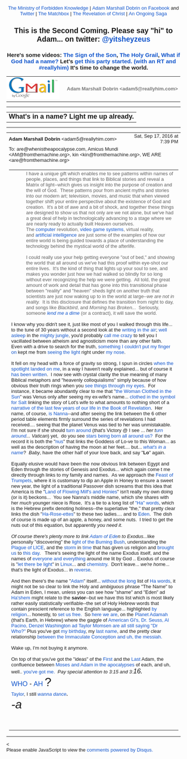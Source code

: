 <!DOCTYPE html PUBLIC "-//W3C//DTD HTML 4.01//EN" "https://www.w3.org/TR/html4/strict.dtd">
<!-- saved from url=(0152)https://mail.google.com/mail/u/2/?ui=2&amp;ik=b3fd74b597&amp;view=pt&amp;q=%22what%27s%20in%20a%20name%20%22&amp;search=query&amp;msg=1573a84f20cbfe4a&amp;siml=1573a84f20cbfe4a -->
<html lang="en" data-inboxsdk-session-id="1482611216146-0.6006598938622636" data-inboxsdk-master-claimed="true" data-inboxsdk-active-app-ids='[{"appId":"sdk_wordzen_7bc143d54d"},{"appId":"sdk_streak_21e9788951","version":"6.2868"}]' data-inboxsdk-app-logger-master-chosen="true" data-map-id="b578aa67455f096a" data-inboxsdk-last-event="1482611217954"><head data-inboxsdk-script-injected="true"><meta http-equiv="Content-Type" content="text/html; charset=utf-8" /><style type="text/css">
body,td,div,p,a,input {font-family: arial, sans-serif;}
</style><meta http-equiv="X-UA-Compatible" content="IE=edge" /><title>Ministry of Forbidden Knowledge Mail - What's in a name? Light me up already.</title><style type="text/css">
body, td {font-size:13px} a:link, a:active {color:#1155CC; text-decoration:none} a:hover {text-decoration:underline; cursor: pointer} a:visited{color:##6611CC} img{border:0px} pre { white-space: pre; white-space: -moz-pre-wrap; white-space: -o-pre-wrap; white-space: pre-wrap; word-wrap: break-word; max-width: 800px; overflow: auto;} .logo { left: -7px; position: relative; }
</style><style id="inboxsdk__shared_style">.inboxsdk__notransition {
  -webkit-transition: none !important;
  -moz-transition: none !important;
  -o-transition: none !important;
  -ms-transition: none !important;
  transition: none !important;
}

.inboxsdk__close_button {
  height: 24px;
  width: 24px;
  opacity: .7;
  position: relative;
  background: none;
  border: none;
  padding: 0;
  box-sizing: content-box;
  outline: none;
  cursor: pointer;
}
.inboxsdk__close_button:focus, .inboxsdk__close_button:hover {
  opacity: 1;
}
.inboxsdk__close_button:focus::before {
  background-color: rgba(0,0,0,.12);
}
.inboxsdk__close_button::before {
  border-radius: 50%;
  position: absolute;
  top: -4px;
  bottom: -4px;
  left: -4px;
  right: -4px;
  padding: 4px;
  content: ' ';
}
.inboxsdk__close_button::after {
  content: ' ';
  background: url(https://www.gstatic.com/images/icons/material/system/1x/close_black_24dp.png);
  position: absolute;
  height: 24px;
  width: 24px;
  top: 0;
  left: 0;
}

.JDHaecDeGcFJacdb {
  display: none;
}

/* drawer */

.inboxsdk__drawer_view_container {
  visibility: visible;
  direction: initial;
  position: fixed;
  height: 100vh;
  width: 100vw;
  bottom: 0;
  left: 0;
  z-index: 51;
  pointer-events: none;
}
.inboxsdk__drawer_view {
  position: absolute;
  pointer-events: auto;
  top: 0;
  bottom: 0;
  right: 0;
  width: 452px;
  font: normal normal normal normal 13px / normal "Helvetica Neue", Helvetica, Arial, sans-serif;
  display: -webkit-flex;
  display: flex;
  -webkit-flex-direction: column;
  flex-direction: column;
  background-color: #fff;
  outline: none;
  box-shadow: 0 0 8px rgba(0,0,0,.18), 0 8px 16px rgba(0,0,0,.36);
  -webkit-transform: translateX(100%);
  transform: translateX(100%);
  transition: transform 150ms cubic-bezier(.4,0,.2,1);
}

.inboxsdk__drawer_view.inboxsdk__active {
  -webkit-transform: none;
  transform: none;
}
.inboxsdk__drawer_title_bar {
  background-color: #f5f5f5;
  border-bottom: 1px solid #e0e0e0;
  padding: 16px 20px;
  white-space: nowrap;
  display: -webkit-flex;
  display: flex;
  flex: 0 0 auto;
  -webkit-flex: 0 0 auto;
}
.inboxsdk__drawer_title_bar .inboxsdk__close_button {
  margin-right: 20px;
  -webkit-flex-shrink: 0;
  flex-shrink: 0;
}
.inboxsdk__drawer_title {
  overflow: hidden;
  text-overflow: ellipsis;
  white-space: nowrap;
  font: normal normal normal normal 20px / 24px "Helvetica Neue", Helvetica, Arial, sans-serif;
}

/* backdrop */

.inboxsdk__inbox_backdrop {
  visibility: visible;
  position: fixed;
  height: 100vh;
  width: 100vw;
  bottom: 0;
  left: 0;
  z-index: 50;
  background-color: transparent;
  transition: background-color 150ms cubic-bezier(0.4, 0, 1, 1);
}
.inboxsdk__inbox_backdrop.inboxsdk__active {
  background-color: rgba(10,10,10,.6);
  transition: background-color 70ms cubic-bezier(0,0,.2,1);
}

.inboxsdk__inbox_backdrop ~ .inboxsdk__inbox_backdrop {
  opacity: 0.6;
}

/* hidden */

.CbdFcIJCBDedcIfe {
  display: -webkit-flex;
  display: flex;
  -webkit-flex-direction: column;
  flex-direction: column;
}

.acfbJFGIIFcFDdDE &gt; .inboxsdk__close_button {
  position: absolute;
  bottom: 10px;
  right: 20px;
}

.IfedFFJedBdeEADB {
  width: 216px;
}

.CaJHfBdcddAAdHGf {
  overflow: hidden;
  font: 12px Arial, sans-serif;
  max-height: 100%;
  box-sizing: border-box;
}

.JIGdGEeJaffBEaId {
  white-space: nowrap;
  display: -webkit-flex;
  display: flex;
  -moz-user-select: none;
  -webkit-user-select: none;
  user-select: none;
  cursor: default;
}

.CaJHfBdcddAAdHGf.DAbEdIcCAaDcbaCd .JIGdGEeJaffBEaId:hover,
.CaJHfBdcddAAdHGf.cJIAAcFAAeAaBdDe .JIGdGEeJaffBEaId {
  background: rgba(0,0,0,.03);
}

.EIIAbEbIHGfBDfAE {
  min-width: 0;
  overflow: hidden;
  text-overflow: ellipsis;
}

.CaJHfBdcddAAdHGf.DAbEdIcCAaDcbaCd .EIIAbEbIHGfBDfAE {
  cursor: move;
}

.aIcGBJHCGadJafCd {
  padding-left: 20px;
  vertical-align: middle;
  font: 13px / 40px "Helvetica Neue", Helvetica, Arial, sans-serif;
  color: #303030;
}

.acfbJFGIIFcFDdDE.HAIBdcJFfaJIeAHe .JIGdGEeJaffBEaId {
  display: none;
}

.AEdJDJEaBeJHFHdJ {
  display: inline-block;
  vertical-align: middle;
  margin-left: 10px;
  box-sizing: border-box;
  background-size: contain;
}

.AEdJDJEaBeJHFHdJ,
.AEdJDJEaBeJHFHdJ &gt; img {
  width: 20px;
  height: 20px;
}

.JdFdEHaABcFJAHCA {
  -webkit-flex: 1;
  flex: 1;
  text-align: right;
  visibility: hidden;
}

.CaJHfBdcddAAdHGf.DAbEdIcCAaDcbaCd .JdFdEHaABcFJAHCA {
  visibility: visible;
  cursor: pointer;
}

.fJEcIJaGFddbdIHI {
  margin-top: 12px;
  margin-right: 4px;
  background: url(https://www.streak.com/build/images/arrowDown.png) center / 20px no-repeat;
  border: none;
  width: 14px;
  height: 14px;
  -webkit-transform: rotate(-90deg);
  transform: rotate(-90deg);
  transition: -webkit-transform .15s, transform .15s;
  outline: none;
  opacity: .6;
  cursor: pointer;
}

.JIGdGEeJaffBEaId:hover .fJEcIJaGFddbdIHI,
.CaJHfBdcddAAdHGf.cJIAAcFAAeAaBdDe .JIGdGEeJaffBEaId .fJEcIJaGFddbdIHI {
  opacity: .9;
}

.CaJHfBdcddAAdHGf.AfcdAabDbfFIAEbE .fJEcIJaGFddbdIHI {
  -webkit-transform: rotate(0);
  transform: rotate(0);
}

.CceGGIbdGIfFCIdH {
  border-bottom: 1px solid #ddd;
  margin-bottom: 15px;
}

/* end hidden */
</style><style id="inboxsdk__style">/* suggestions */

.inboxsdk__suggestions_separator_before {
  padding-bottom: 2px !important;
}

.inboxsdk__suggestions_separator_after {
  border-top: 1px solid #e5e5e5;
  padding-top: 2px !important;
}

/* buttons */

div.T-I.inboxsdk__button {
  -webkit-user-select: none;
  min-width: 27px;
}

.inboxsdk__no_bg {
  background: none;
}

.inboxsdk__button.inboxsdk__button_disabled {
  opacity: 0.55;
}

  .inboxsdk__button_icon + .inboxsdk__button_text {
    margin-left: 5px;
  }

.inboxsdk__button_icon {
  display: inline-block;
}

.inboxsdk__button_iconImg {
  height: 16px;
  width: 16px;
  vertical-align: middle;
  margin-top: -2px;
  user-drag: none;
  -moz-user-select: none;
  -webkit-user-drag: none;
}

.inboxsdk__button_green_inactive {
  -webkit-box-shadow: 0 1px 0 rgba(0,0,0,.05);
  box-shadow: 0 1px 0 rgba(0,0,0,.05);
  background-color: #53a93f;
  background-image: -webkit-linear-gradient(top,transparent,transparent);
  background-image: linear-gradient(top,transparent,transparent);
  border: 1px solid transparent;
  color: #fff;
  text-shadow: none;
}

.inboxsdk__button_green_hover {
  -webkit-box-shadow: inset 0 -1px 0 #4c8534;
  box-shadow: inset 0 -1px 0 #4c8534;
  background-color: #65b045;
  background-image: -webkit-linear-gradient(top,transparent,transparent);
  background-image: linear-gradient(top,transparent,transparent);
  border: 1px solid transparent;
  border-bottom: 1px solid #4c8534;
  text-shadow: none;
}

.inboxsdk__button_green_active {
  -webkit-box-shadow: inset 0 1px 0 #2f6124;
  box-shadow: inset 0 1px 0 #2f6124;
  background: #3e802f;
  border: 1px solid transparent;
  border-top: 1px solid #2f6124;
  color: #fff;
  text-shadow: none;
}

.J-M.inboxsdk__menu {
  min-width: 1em;
  min-height: 1em;
  padding: 0px;
  overflow: visible;
  max-height: none;
}

.f4.J-N-JX.inboxsdk__message_more_icon {
  margin-top: -1px;
  width: 16px;
  height: 16px;
}

/* end */

/* compose buttons */

.T-I.inboxsdk__button.inboxsdk__compose_sendButton {
  min-width: 0px;
  margin-right: 0px;
  margin-left: 0px;
  padding:0px;
}

.inboxsdk__compose_actionToolbar {
  padding: 0px 0px 0px 5px;
  white-space: nowrap;
}

.inboxsdk__compose_actionToolbar div.inboxsdk__button {
  min-width: 27px;
  height: 27px;
}

.inboxsdk__compose_actionToolbar .inboxsdk__button_icon {
  height: 17px;
  width: 17px;
  display: inline-block;
  vertical-align: middle;
  position: relative;
  margin-top: 2px;
}

.inboxsdk__compose_actionToolbar .inboxsdk__button_iconImg {
  vertical-align: top;
  height: 17px;
  width: 17px;
  display: inline-block;
  margin-top: -1px;
}

.inboxsdk__compose_actionToolbar .inboxsdk__button &gt; div {
    opacity: 0.55;
}

.inboxsdk__compose_actionToolbar .inboxsdk__button:focus {
  border: 1px solid #4d90fe;
  outline: none;
}


  .inboxsdk__compose_actionToolbar .inboxsdk__button.inboxsdk__button_hover &gt; div, .inboxsdk__compose_actionToolbar .inboxsdk__button:focus &gt; div {
    opacity: 1
  }


.inboxsdk__compose_groupedActionToolbar {
  position: absolute;
  bottom: 44px;
  background: #f5f5f5;
  margin: 3px;
  box-shadow: 0 2px 2px -1px rgba(0,0,0,0.1);
  border: 1px solid #cfcfcf;
  padding: 1px !important;
  z-index: 10;
  left: 0px;
}

.inboxsdk__compose_groupedActionToolbar div.inboxsdk__button {
  z-index: 1;
}

.inboxsdk__compose_groupedActionToolbar_arrow {
  position: absolute;
  background: url('https://ssl.gstatic.com/ui/v1/icons/mail/down_pointer.png') no-repeat;
  width: 17px;
  height: 18px;
  bottom: -16px;
  margin-left: 4px;
}

/* end */

/* appid warning */

.inboxsdk__appid_warning {
  margin: 0;
  padding: 9px;
  color: #4b4b4b;
  height: 32px;
  background: #ff6c6c;
  font-size: 10pt;
}

.inboxsdk__appid_warning_main {
  display: inline-block;
  vertical-align: middle;
}

.inboxsdk__appid_warning .topline {
  font-weight: bold;
  font-size: 11pt;
}

a.inboxsdk__appid_register {
  color: white;
  display: inline-block;
  background: #1989ff;
  border-radius: 3px;
  text-decoration: none;
  box-shadow: 0 0 5px rgba(0,0,0,0.3);
  padding: 7px;
  font-size: 10pt;
  vertical-align: middle;
  margin-left: 1em;
}

input.inboxsdk__x_close_button {
  background-color: transparent;
  background-image: url(https://www.streak.com/build/images/circle_border_x.png);
  background-size: cover;
  background-repeat: no-repeat;
  background-position: center center;
  height: 20px;
  width: 20px;
  border: none;
  display: inline-block;
  vertical-align: middle;
  cursor: pointer;

  float: right;
  margin: 5px;
}

/* thread rows */

.inboxsdk__gmail_label.inboxsdk__label_has_icon .au {
  display: inline-block;
  margin-left: 14px;
}

.inboxsdk__thread_row_label .inboxsdk__button_icon,
.inboxsdk__thread_row_label .inboxsdk__button_iconImg {
  height: 11px;
  width: 11px;
}

.inboxsdk__thread_row_label .inboxsdk__button_icon {
  display: inline-block;
  margin-top: 2px;
  margin-left: 4px;
  position: absolute;
}

.inboxsdk__thread_row_button {
  outline: 0;
  padding: 0 5px;
  position: relative;
  height: 15px;
  width: 15px;
  top: -2px;
}

.inboxsdk__gmail_action {
  float: right;
  position: relative;
  background-color: grey;
  border: 1px solid black;
  margin-left: 1em;
  cursor: default;
  padding: 0 6px;
  background-image: -webkit-linear-gradient(top,#e9e9e9,#e6e6e6);
  background-image: linear-gradient(top,#e9e9e9,#e6e6e6);
  border: 1px solid rgba(0,0,0,0.1);
  border-color: #ccc;
  color: #444;
  height: 17px;
  line-height: 17px;
  min-width: 56px;
  border-radius: 2px;
  font-size: 11px;
  font-weight: bold;
  text-align: center;
  white-space: nowrap;
  padding-right: 18px;
}

.inboxsdk__gmail_action:focus {
  border: 1px solid #4d90fe;
  outline: none;
}

.inboxsdk__gmail_action:active {
  box-shadow: inset 0 1px 2px rgba(0,0,0,.1);
}

.inboxsdk__gmail_action:hover {
  box-shadow: 0 1px 1px rgba(0,0,0,.05);
  background-color: #ededed;
  background-image: -webkit-linear-gradient(top,#ededed,#eaeaea);
  background-image: linear-gradient(top,#ededed,#eaeaea);
  border-color: #b8b8b8;
}

.inboxsdk__gmail_action::after {
  content: '';
  position: absolute;
  right: 5px;
  top: 5px;
  margin-left: 5px;
  background: no-repeat url(https://ssl.gstatic.com/mail/sprites/smartmail-561acb673be75c1d374881a95997fce4.png) -67px -100px;
  width: 7px;
  height: 7px;
  opacity: .55;
}

.inboxsdk__thread_row_custom_date {
  margin-left: 2px;
}

span.inboxsdk__thread_row_custom_date + span:not(.inboxsdk__thread_row_custom_date) {
  display: none;
}

span.inboxsdk__thread_row_custom_draft_label + div.yW {
  display: none;
}

.inboxsdk__thread_row_attachment_icon {
  margin-left: 3px;
  width: 16px;
  height: 16px;
}

.inboxsdk__thread_row_icon_wrapper {
  display: inline-block;
  width: 25px;
  margin-right: 3px;
}

.inboxsdk__thread_row_image_added .y6 .inboxsdk__thread_row_icon_wrapper ~ span[id] {
  margin-left: 3px;
}

  .inboxsdk__thread_row_icon_wrapper .inboxsdk__button_icon {
    position: absolute;
    top: 50%;
    height: 24px;
    overflow: hidden;
    width: 24px;
    margin-top: -12px;
  }

    .inboxsdk__thread_row_icon_wrapper .inboxsdk__button_iconImg {
      height: 24px;
      width: 24px;
      margin-top: 0px;
    }

  .inboxsdk__thread_row_image_added .a4W, .inboxsdk__thread_row_image_added .apA, .inboxsdk__thread_row_image_added .apx {
    position: relative;
  }


/* end thread rows */

td.gH div.gK span:first-child &gt; img {
  margin-right: 3px;
}

td.gH div.gK span:first-child &gt; img:last-child {
  margin-right: 6px;
}

.inboxsdk__message_attachment_icon {
  width: 21px;
  height: 21px;
  margin-top: -3px;
}

/* Work around issue where clicking "Remove formatting" in Compose causes this
 * element to become taller and shift the toolbar down. */
.gU .aWQ {
  max-height: 3px;
}

.aQw .inboxsdk__button_iconImg {
  margin-top: 2px;
}

.aZi .asa .inboxsdk__button_iconImg {
  display: inline-block;
  vertical-align: middle;
  margin-top: -3px;
}

/* Message view attachments toolbar */
.aZi .aZj .asa .inboxsdk__button_iconImg {
  margin: 0;
}

body .dw {
  /* Fixes issue where a tall compose window opened over a custom view could be
   * overlapped by Gmail's top bar. Also fixes issue where mole widgets are
   * only visible while a compose window is open.
   */
  z-index: 6 !important;
}

.inboxsdk__compose_outerSidebar_wrapper {
  position: absolute;
  left: -401px;
  top: 0px;
  background: white;
  width: 400px;
  bottom: 0px;
  border-left: 1px solid silver;
  box-shadow: -2px 0px 1px #E6E6E6;
  display: block;
}

.inboxsdk__outerSidebarActive .aSt .inboxsdk__compose_outerSidebar_wrapper {
  border-left: 0;
  box-shadow: none;
  left: -400px;
}

.inboxsdk__outerSidebarActive .aSs &gt; div { width: 50% !important; margin-left: 30%; }

.inboxsdk__compose_outerSidebar_header {
  background: #404040;
  font-size: 80%;
  padding: 10px 10px 11px 10px;
  color: white;
  border-bottom: 1px solid #C4C4C4;
}

.inboxsdk__compose_outerSidebar_body {
  position: absolute;
  width: 100%;
  bottom: 43px;
  top: 36px;
  left: -1px;
  overflow: auto;
}

.inboxsdk__compose_outerSidebar_footer {
  position: absolute;
  bottom: 0px;
  width: 100%;
  border-top: 1px solid rgb(206, 206, 206);
  display: block;
}

.inboxsdk__compose_innerSidebarActive form, .inboxsdk__compose_innerSidebarActive .GQ {
  padding-right: 200px;
}

div.inboxsdk__compose_statusbar {
  margin: 0;
  border: 0;
  height: 40px;
}

.inboxsdk__compose_statusbarActive .aoI {
  height: auto !important;
}

/* compose size fixing */
.inboxsdk__compose .qz {
  max-height: inherit !important;
}

/* .dw means not fullscreen */
.dw .inboxsdk__compose_statusbarActive .aDj.aDi {
  position: static !important;
}

.inboxsdk__compose_statusbarActive .aDj &gt; .aDh {
  height: auto;
}

.inboxsdk__recipient_row td.ok {
  height: 23px;
}

.inboxsdk__recipient_row td.az3 {
  padding: 0px 3px 3px 3px;
}

/* toolbar visibility */

[data-thread-toolbar=true] [data-rowlist-toolbar=true] {
  display: none;
}

[data-toolbar-expanded=true] [data-toolbar-expanded=false] {
  display: none;
}

[data-toolbar-expanded=false] [data-toolbar-expanded=true] {
  display: none;
}


[data-toolbar-icononly=true] .inboxsdk__button_text {
  display: none;
}

.inboxsdk__menuItem img, .inboxsdk__menuItem .inboxsdk__icon {
  height: 16px;
  width: 16px;
  margin-left: -20px;
  position: absolute;
  margin-top: -1px;
}

/* end */

/* modal */

.inboxsdk__modal_overlay {
  right: 0px;
  bottom: 0px;
}

.inboxsdk__modal_fullscreen {
  position: fixed;
  top: 0px;
  left: 0px;
  bottom: 0px;
  right: 0px;
  z-index: 501;
  display: flex;
  display: -webkit-flex;
  justify-content: center;
  -webkit-justify-content: center;
  align-items: center;
  -webkit-align-items: center;
  padding: 110px 50px 50px 50px;
}

.inboxsdk__modal_content {
    margin-top: 30px; margin-bottom: 30px;
}

.inboxsdk__modal_fullscreen.inboxsdk__modal_content_no_buttons .inboxsdk__modal_content {
  margin-bottom: 0px;
}

.inboxsdk__modal_close {
  outline: none;
  cursor: pointer;
}


.inboxsdk__modal_fullscreen .inboxsdk__modal_container {
  position: relative;
  margin-top: -60px;
  width: auto;
  overflow: hidden;
}

  .inboxsdk__modal_fullscreen.inboxsdk__modal_hideTop .inboxsdk__modal_close {
    display: none;
  }

  .inboxsdk__modal_fullscreen.inboxsdk__modal_hideTop .inboxsdk__modal_container {
    padding-top: 0px;
  }

  .inboxsdk__modal_fullscreen.inboxsdk__modal_hideTop .inboxsdk__modal_content {
    margin-top: 0px;
  }

  .inboxsdk__modal_fullscreen.inboxsdk__modal_hideTop .Kj-JD-K7 {
    margin: 0px;
  }

  .inboxsdk__modal_fullscreen.inboxsdk__modal_hideSides .inboxsdk__modal_container {
    padding-left: 0px;
    padding-right: 0px
  }

  .inboxsdk__modal_fullscreen.inboxsdk__modal_hideBottom .inboxsdk__modal_content {
    margin-bottom: 0px;
  }

  .inboxsdk__modal_fullscreen.inboxsdk__modal_hideBottom .inboxsdk__modal_container {
    padding-bottom: 0px;
  }

/* end modal */

/* mole */

/* Fix issue where Compose toolbar can become disconnected when moles or
 * drawers are in use */
.inboxsdk__drawers_in_use .aDi,
.inboxsdk__moles_in_use .aDi {
  left: auto !important;
}

/* Make it so the compose/mole layer doesn't wrap, so we don't have to do a lot
 * of fancy logic to hide moles ourselves when things get too crowded. */
.inboxsdk__moles_in_use .nH &gt; .nH &gt; .no {
  white-space: nowrap;
}
.inboxsdk__moles_in_use .nH &gt; .nH &gt; .no &gt; * {
  white-space: initial;
}
.inboxsdk__moles_in_use .nH &gt; .nH &gt; .no &gt; .nn {
  display: inline-block;
  float: none;
}

.inboxsdk__mole_view {
  position: relative;
  max-width: 564px;
  height: 100vh;
  vertical-align: top;
  display: inline-flex;
  display: -webkit-inline-flex;
  align-items: flex-end;
  -webkit-align-items: flex-end;
}

.inboxsdk__mole_view_inner {
  visibility: visible;
  box-sizing: border-box;
  margin-right: 5px;
  box-shadow: rgba(0,0,0,0.2) 0 2px 6px;
  min-width: 260px;
  min-height: 36px;
}

.inboxsdk__mole_view_titlebar {
  position: absolute;
  left: 0;
  right: 5px;
  color: white;
  font-size: 12.8px;
  background: #404040;
  box-sizing: border-box;
  height: 36px;
  padding-top: 7px;
  padding-left: 11px;
  cursor: pointer;
}

.inboxsdk__mole_view_titlebar h2 {
  font-size: inherit;
  font-weight: inherit;
  margin: 4px 0 0 0;
  white-space: nowrap;
  overflow: hidden;
  text-overflow: ellipsis;
}

.inboxsdk__mole_title_buttons {
  white-space: nowrap;
  float: right;
  padding-right: 5px;
  margin-top: -3px;
}

.inboxsdk__mole_title_buttons &gt; img {
  height: 24px;
  width: 24px;
  position: relative;
  top: 2px;
  opacity: 0.6;
}

.inboxsdk__mole_title_buttons &gt; img:hover {
  opacity: 1;
  background-color: #737373;
}

.inboxsdk__mole_view.inboxsdk__minimized .inboxsdk__mole_view_content,
.inboxsdk__mole_view.inboxsdk__minimized.inboxsdk__mole_use_minimize_title h2.inboxsdk__mole_default,
.inboxsdk__mole_view:not(.inboxsdk__minimized) h2.inboxsdk__mole_minimized,
.inboxsdk__mole_view:not(.inboxsdk__mole_use_minimize_title) h2.inboxsdk__mole_minimized,
.inboxsdk__mole_view.inboxsdk__minimized .Hl,
.inboxsdk__mole_view:not(.inboxsdk__minimized) .Hk {
  display: none;
}

.inboxsdk__mole_view_content {
  margin-top: 36px;
  border: 1px solid #cfcfcf;
  background: white;
  min-width: 260px;
  min-height: 20px;
  max-height: 80vh;
}

.inboxsdk__mole_view_chromeless .inboxsdk__mole_view_inner {
  min-width: 0px;
}

.inboxsdk__mole_view_chromeless .inboxsdk__mole_view_content {
  margin-top: 0px;
  min-width: 0px;
}

/* end mole */


/* tabs */

.inboxsdk__tab {
  width: 30px;
}

.inboxsdk__tab.HAIBdcJFfaJIeAHe:first-child:last-child {
  display: none;
}

.inboxsdk__tab.inboxsdk__tab_selected {
  width: auto;
}

table.aKk .inboxsdk__contentTabContainer .inboxsdk__tab .aAy[role=tab] {
  height: 28px;
}

.inboxsdk__tab_icon {
  width: 30px;
  height: 25px;
  background-position-x: 5px;
  background-position-y: 3px;
  background-size: 16px;
  bacgkround-repeat: no-repeat;
}

.inboxsdk__tab_icon img {
  height: 16px;
  width: 16px;
  margin-left: 5px;
  margin-top: 3px;
}

.inboxsdk__tab .aKx {
  top: 4px;
}

.inboxsdk__hidden div[role=complementary] {
  position: static !important;
}

/* Fix issue where hidden causes threadview to be taller than it should */
.inboxsdk__hidden &gt; div.y4,
.bIbcGHDBIAbICFFB &gt; div.y4 {
  display: none;
}

table.aKk .inboxsdk__contentTabContainer .inboxsdk__tab:first-child .aAy[role=tab] {
  border-left-width: 1px;
}

/* end tabs */

/* old hidden */

.inboxsdk__hidden .inboxsdk__contentPanelContainer {
  font: 12px Arial, sans-serif;
  max-width: 220px;
}

.inboxsdk__contentPanelContainer_contentContainer {
  overflow: hidden;
  margin-bottom: 10px;
  border-bottom: 1px solid #D8D8D8;
}


/* end old hidden */


/* hidden */

.bIbcGHDBIAbICFFB div[role=complementary] {
  position: static !important;
  width: 216px !important;
}

.bIbcGHDBIAbICFFB {
  /* Necessary to prevent z-indexes on hidden items from causing them to show
  above stuff outside of the hidden. */
  will-change: position;
}

.acfbJFGIIFcFDdDE {
  position: relative;
}

.CaJHfBdcddAAdHGf {
  background: #ffffff;
}

.IfedFFJedBdeEADB {
  padding: 4px 0 12px;
}

.acfbJFGIIFcFDdDE.HAIBdcJFfaJIeAHe .IfedFFJedBdeEADB {
  padding-top: 0;
}

/* end hidden */

/* custom content */

.inboxsdk__custom_view_element {
  overflow: auto;
}

/* end custom content */


/* nav menu */


.inboxsdk__hide_native_marker .ain:not(.inboxsdk__navItem) {
  border-left-color: transparent;
}
.inboxsdk__hide_native_marker .ain:not(.inboxsdk__navItem) .nZ .aio * {
  color: inherit !important;
}
.inboxsdk__hide_native_marker .ain:not(.inboxsdk__navItem) .nU:not(.n1) .n0 {
  font-weight: normal;
}

.inboxsdk__navItem_hover .aj0, .inboxsdk__navItem_hover .p8 {
  visibility: visible;
}

.inboxsdk__navItem_link {
  position: absolute;
  top: 0px;
  right: -4px;
}

[dir=rtl] .inboxsdk__navItem_link {
  left: -4px;
  right: initial;
}

.inboxsdk__navItem_container .aio .inboxsdk__button {
  position: absolute;
  top: 0px;
  right: -30px;
}

.inboxsdk__navItem_marker {
  position: absolute;
  left: 0px;
  padding-bottom: 2px;
}

.ain .inboxsdk__navItem_container {
  margin-left: -18px;
}

.inboxsdk__navItem_container {
  margin-left: -14px;
}

.inboxsdk__expando {
  z-index: 1;
}

.aip .CK {
  color: #15c;
}

.aip .CK:hover {
  text-decoration: underline;
}

.inboxsdk__navItem_container .aio.aip {
  white-space: nowrap;
}

/* end nav menu */



/* search results section */

.inboxsdk__custom_sections {
  margin-bottom: 15px;
}

.inboxsdk__custom_sections.Wc {
  padding: 0px;
  margin-bottom: 0px;
}

.inboxsdk__resultsSection {
  padding-top: 20px;
}

  .inboxsdk__custom_sections.Wc .inboxsdk__resultsSection {
    padding-top: 0px;
  }

.inboxsdk__custom_sections .Wg {
  padding-top: 0px;
}

  .inboxsdk__custom_sections.Wc .Wg {
    border-bottom: 0;
    padding: 0px;
  }

.inboxsdk__results_collapsedContainer &gt; div {
  display: inline;
}

.inboxsdk__resultsSection.inboxsdk__resultsSection_collapsed {
  display: inline-block;
  margin-right: 20px;
}

  .Wc .inboxsdk__resultsSection.inboxsdk__resultsSection_collapsed {
    margin-right: 0px;
  }

.inboxsdk__resultsSection_collapsed .Cr {
  display: none;
}

.inboxsdk__resultsSection_title {
  white-space: nowrap;
  cursor: pointer;
  display: inline-block;
}

  .Wc .inboxsdk__resultsSection_title {
    padding: 3px 0 3px 8px;
  }

.inboxsdk__resultsSection_title_subtitle {
  opacity: 0.5;
  margin-left: 5px;
}

  .Wc .inboxsdk__resultsSection_title_subtitle {
    font-size: 80%;
  }

.inboxsdk__resultsSection_title .Wp {
  float: left;
  height: 10px;
  width: 20px;
  margin-top: 3px;
}

.inboxsdk__resultsSection_title h3 {
  margin-bottom: 10px;
  margin-top: 20px;
  display: inline;
  float: none;
}

.inboxsdk__resultsSection_header_summaryText.Wm:last-child .amH {
  padding-right: 0px;
  margin-right: 0px;
}

  .inboxsdk__custom_sections.Wc .inboxsdk__resultsSection_header_summaryText:last-child {
    margin-right: 11px;
  }

.inboxsdk__custom_sections.Wc .J-JN-M-I {
  margin-right: 13px;
}

.inboxsdk__resultsSection_header_summaryText.Wm + .aAE {
  margin-left: 3px;
}

.inboxsdk__resultsSection .TB.TC {
  text-align: center;
}

.inboxsdk__resultsSection .inboxsdk__resultsSection_loading {
  font-style: italic;
}

.inboxsdk__resultsSection .inboxsdk__resultsSection_result_icon {
  height: 15px;
  width: 15px;
  margin-left: 9px;
}

.inboxsdk__resultsSection .xX {
  width: 20ex;
}

.inboxsdk__resultsSection_result_title span {
  text-overflow: ellipsis;
  display: block;
  overflow: hidden;
}

.inboxsdk__resultsSection tr .xW &gt; span {
  overflow: hidden;
  display: block;
  text-overflow: ellipsis;
}

.inboxsdk__resultsSection .V3 {
  overflow: hidden;
  white-space: nowrap;
}

.inboxsdk__resultsSection .at {
  position: relative;
}

.inboxsdk__resultsSection .at &gt; * {
  display: inline-block;
}

.inboxsdk__resultsSection_label_icon {
  height: 11px;
  width: 11px;
  position: absolute;
  margin-left: 4px;
  margin-top: 1px;
}

.inboxsdk__resultsSection .av, .inboxsdk__thread_row_label .av {
  max-width: 90px;
  overflow: hidden;
  text-overflow: ellipsis;
}

.inboxsdk__resultsSection_label_icon + .av, .inboxsdk__thread_row_label .inboxsdk__button_icon + .av {
  margin-left: 16px;
}

.Wc .inboxsdk__resultsSection_footer {
  padding: 3px 3px 3px 8px;
}

/* end search results section */


/* tooltip */

/* gmail styles */

.inboxsdk__tooltip .T-P {
  -webkit-box-shadow: 0 1px 3px rgba(0,0,0,.2);
  box-shadow: 0 1px 3px rgba(0,0,0,.2);
  background-color: #fff;
  border: 1px solid;
  border-color: #bbb #bbb #a8a8a8;
  padding: 16px;
  position: absolute;
  z-index: 1201!important;
}

  .inboxsdk__tooltip.inboxdk__tooltip_content .T-P {
    padding: 0px;
  }

.inboxsdk__tooltip .aRM {
  outline: none;
  padding: 13px 10px 16px;
  text-align: center;
}

  .inboxdk__tooltip_content.inboxsdk__tooltip .aRM {
    padding: 0px;
  }

.inboxsdk__tooltip .aRR {
  color: #333;
  font-size: 18px;
  margin-top: 13px;
}

.inboxsdk__tooltip .aRQ {
  color: #777;
  font-size: 13px;
  margin: 3px 0 14px 0;
}




/* end gmail styles */

.inboxsdk__tooltip {
  position: fixed;
  z-index: 1300;
  transition: left 200ms ease, top 200ms ease;
}

.inboxsdk__tooltip .T-P {
  position: relative;
  width: auto;
  max-width: 500px;
}

.inboxsdk__tooltip .inboxsdk__tooltip_arrow {
  position: fixed;
  z-index: 1400;
  margin-top: -1px;
  transition: left 200ms ease, top 200ms ease;
}

.inboxsdk__tooltip .inboxsdk__tooltip_close {
  -webkit-user-select: none;
}

.inboxsdk__tooltip .inboxsdk__button {
  margin-right: 0px;
}

.inboxsdk__tooltip .inboxsdk__tooltip_image {
  max-height: 300px;
  max-width: 500px;
  overflow: hidden;
  height: auto;
}

.inboxsdk__tooltip .inboxsdk__tooltip_image &gt; img {
  max-height: 300px;
  max-width: 500px;
}

/* end tooltip */


/* attachment card */

.inboxsdk__attachmentCard img.aQG.aYB {
  max-width: 178px;
  min-width: 178px;
  min-height: 118px;
}

.inboxsdk__attachmentCard img.aZG.aYw {
  background: none;
}

/* add some margins between cards so 4+ cards don't hit each other */

.aQw &gt; .T-I.J-J5-Ji.L3 {
  margin-top: 5px;
}

/* end attachment card */


/* keyboard shortcut help */

table.cf.wd.inboxsdk__shortcutHelp_table {
  margin-bottom: 15px;
}

.inboxsdk__shortcutHelp_table td.Dn {
  display: inline-block;
  width: 50%;
}

.inboxsdk__shortcutHelp_table table.cf {
  display: block;
}

.inboxsdk__shortcutHelp_table tbody tbody {
  display: block;
}

.inboxsdk__shortcutHelp_table tbody tbody tr {
  display: block;
  white-space: nowrap;
}

.inboxsdk__shortcutHelp_table td.wg.Dn {
  display: inline-block;
  width: 45%;
}

.inboxsdk__shortcutHelp_table span.wb {
  margin-left: 3px;
}

.inboxsdk__shortcutHelp_table td.we.Dn {
  width: 60%;
  white-space: normal;
}

.inboxsdk__shortcutHelp_title img.inboxsdk__icon {
  height: 21px;
  width: 21px;
  vertical-align: middle;
  margin-right: 10px;
  border-radius: 4px;
}

/* end keyboard shortcut help */


/* search suggestions */

.asor.inboxsdk__custom_suggestion {
  display: flex;
  display: -webkit-flex;
  justify-content: center;
  -webkit-justify-content: center;
  align-items: center;
  -webkit-align-items: center;
}

.inboxsdk__custom_suggestion img {
  max-width: 32px;
  max-height: 32px;
  margin-left: -11px;
}

/* end send suggestions */


/* app toolbar */

.inboxsdk__appButton {
  margin-right: -15px;
}

  .inboxsdk__appButton:first-child {
    margin-left: -45px;
  }

  .inboxsdk__appButton + .inboxsdk__appButton {
    margin-left: 35px;
  }

  .inboxsdk__appButton.inboxsdk__appButton_noGPlus {
    margin-right: 0px;
  }

.inboxsdk__appButton .inboxsdk__button_icon {
  margin-right: 5px;
  position: relative;
}

.inboxsdk__appButton a {
  color: #404040;
  text-decoration: none;
  line-height: 24px;
}

.inboxsdk__appButton.inboxsdk__appButton_noGPlus a {
  line-height: 30px;
}

.inboxsdk__appButton a:hover {
  text-decoration: underline;
  color: #000;
}

.inboxsdk__gmail_dark_theme .inboxsdk__appButton a {
  color: #eee;
}
.inboxsdk__gmail_dark_theme .inboxsdk__appButton a:hover {
  color: #fff;
}

.inboxsdk__appButton_tooltip {
  outline: none;
  transition: none;
  -webkit-animation: gb__a .2s;
}

.inboxsdk__appButton_tooltip .inboxsdk__tooltip_close {
  display: none;
}

.inboxsdk__tooltip.inboxsdk__appButton_tooltip .T-P {
  padding: 0px;
}

.inboxsdk__tooltip.inboxsdk__appButton_tooltip .aRM {
  padding: 0px;
  white-space: initial;
  text-align: center;
  font: normal normal normal normal 16px / normal arial, sans-serif;
}

.inboxsdk__tooltip.inboxsdk__appButton_tooltip .inboxsdk__tooltip_arrow {
  transform-origin: top;
  transform: rotateZ(180deg);
  margin-top: 9px;
}

/* end app toolbar */
</style> <script>
  (function(i,s,o,g,r,a,m){i['GoogleAnalyticsObject']=r;i[r]=i[r]||function(){
  (i[r].q=i[r].q||[]).push(arguments)},i[r].l=1*new Date();a=s.createElement(o),
  m=s.getElementsByTagName(o)[0];a.async=1;a.src=g;m.parentNode.insertBefore(a,m)
  })(window,document,'script','https://www.google-analytics.com/analytics.js','ga');

  ga('create', 'UA-74743044-2', 'auto');
  ga('send', 'pageview');

</script></head>
<body style="width: 100%; margin: 0 auto; text-align: left; font-family: Arial;">
<center>
<script type="text/javascript">
    google_ad_client = "ca-pub-9608809622006883";
    google_ad_slot = "4355365452";
    google_ad_width = 728;
    google_ad_height = 90;
</script>
<!-- leaderboard -->
<script type="text/javascript" src="//pagead2.googlesyndication.com/pagead/show_ads.js">
</script>
<br />
<a href="https://www.facebook.com/MinistryOfForbiddenKnowledge">The Ministry of Forbidden Knowledge</a> | 
<a href="https://www.facebook.com/admdbrn">Adam Marshall Dobrin on Facebook</a> and <a href="https://twitter.com/intent/user?screen_name=yitsheyzeus">Twitter</a> |
<a href=".">The Matchbox</a> | 
<a href=".">The Revelation of Christ</a> | 
<a href="http://medium.com/@adam5/publications">An Ongoing Saga</a>
<br />
</center>
<center><h2>
This is the Second Coming.  Please say "<b>hi</b>" to Adam... on twitter: <a href="https://twitter.com/yitsheyzeus" target="_new">@yitsheyzeus</a>
</h2><h3>
Here's some videos: <a href="https://www.youtube.com/watch?v=AevgjKPDgfM&amp;feature=youtu.be" target="_new">The Sign of the Son</a>, <a href="https://vimeo.com/156698154" target="_new">The Holy Grail</a>, <a href="https://www.youtube.com/watch?v=Fr_CHOxSyc8" target="_new">What if God had a name?</a>
Let's <a href="https://twitter.com/intent/retweet?related=yitsheyzeus&amp;tweet_id=804005770937462784">get this party started. (with an RT and #reallyhim)</a>  It's time to change the world.</h3>
</center>
<div class="bodycontainer"><table width="100%" cellpadding="0" cellspacing="0" border="0"><tbody><tr height="14px"><td width="143"><img src="./NAMES1_files/logo.gif" width="143" height="59" alt="Ministry of Forbidden Knowledge Mail" class="logo" /></td><td align="right"><font size="-1" color="#777"><b>Adam Marshall Dobrin &lt;adam5@reallyhim.com&gt;</b></font></td></tr></tbody></table><hr /><div class="maincontent"><table width="100%" cellpadding="0" cellspacing="0" border="0"><tbody><tr><td><font size="+1"><b>What's in a name? Light me up already.</b></font><br /></td></tr></tbody></table><hr /><table width="100%" cellpadding="0" cellspacing="0" border="0" class="message"><tbody><tr><td><font size="-1"><b>Adam Marshall Dobrin </b>&lt;adam5@reallyhim.com&gt;</font></td><td align="right"><font size="-1">Sat, Sep 17, 2016 at 7:39 PM</font></td></tr><tr><td colspan="2"><font size="-1" class="recipient"><div>To: are@whenistheapocalypse.com, Amicus Mundi &lt;AM@fromthemachine.org&gt;, kin &lt;kin@fromthemachine.org&gt;, WE ARE &lt;are@fromthemachine.org&gt;</div></font></td></tr><tr><td colspan="2"><table width="100%" cellpadding="12" cellspacing="0" border="0"><tbody><tr><td><div style="overflow: hidden;"><font size="-1"><div dir="ltr"><div class="gmail_quote"><div dir="ltr"><blockquote style="margin:0 0 0 40px;border:none;padding:0px"><div class="gmail_quote"><div><div class="gmail_quote"><div><span><div class="gmail_quote" style="font-size:12.8px">I have a unique gift which enables me to see patterns within names of people, places, and things that link to Biblical stories and reveal a Matrix of light--which gives us insight into the purpose of creation and the will of God.&nbsp; These patterns pour from ancient myths and stories into our modern art; television, movies, and music that when viewed together shift your entire perspective about the existence of God and creation.&nbsp; It's a bit of awe and a bit of shock, and together these things are designed to show us that not only are we not alone, but we've had a great deal of help in technologically advancing to a stage where we are nearly ready to actually built Heaven ourselves.&nbsp; The&nbsp;<a href="https://groups.google.com/a/whenistheapocalypse.com/forum/#!searchin/are/i$20be$20the$20messenger/are/QU3QvDEYiPc/zB8EUHQsAAAJ" target="_blank" data-saferedirecturl="https://www.google.com/url?hl=en&amp;q=http://gmass.co/x/c?c%3D505768%26l%3Dcc8319b9-46be-49c4-912c-1677f221503f%26r%3D72fd59bf-c0c9-49c7-b9a2-53b0d70f52ef&amp;source=gmail&amp;ust=1482697615904000&amp;usg=AFQjCNFQrr7YLRdpgJielsWySflEyWO6-Q">computer</a>&nbsp;revolution,&nbsp;<a href="https://fromthemachine.org/CARDS.html" target="_blank" data-saferedirecturl="https://www.google.com/url?hl=en&amp;q=http://gmass.co/x/c?c%3D505768%26l%3D915477c3-deb2-491e-9235-26f41a657d74%26r%3D72fd59bf-c0c9-49c7-b9a2-53b0d70f52ef&amp;source=gmail&amp;ust=1482697615904000&amp;usg=AFQjCNFXMQapEhO-geajOCpSBpR1lYQ_jA">video game systems</a>, virtual reality, and&nbsp;<a href="https://fromthemachine.org/archive.aweber.com/awlist4296878/MNcK4/h/Kurzweil_luminates_Zelda.htm" target="_blank" data-saferedirecturl="https://www.google.com/url?hl=en&amp;q=http://gmass.co/x/c?c%3D505768%26l%3D63028b73-5879-4a65-837d-0766928397ae%26r%3D72fd59bf-c0c9-49c7-b9a2-53b0d70f52ef&amp;source=gmail&amp;ust=1482697615904000&amp;usg=AFQjCNH4kLTAsiiUuGaYzxDhxV7cuINLTQ">artificial intelligence</a>&nbsp;are just some of the examples of how our entire world is being guided towards a place of understanding the technology behind the mystical world of the afterlife. &nbsp;</div></span></div></div></div></div><div class="gmail_quote"><div><div class="gmail_quote"><div><span><div class="gmail_quote" style="font-size:12.8px"><br /></div></span></div></div></div></div><div class="gmail_quote"><div><div class="gmail_quote"><div><span><div class="gmail_quote" style="font-size:12.8px">I could really use your help getting everyone "out of bed," and showing the world that all around us we've had this proof within eye-shot our entire lives.&nbsp; It's the kind of thing that lights up your soul to see, and makes you wonder just how we had walked so blindly for so long without ever recognizing the help we were getting.&nbsp; All told, the great amount of work and detail that has gone into this transitional phase between "reality" and "heaven" sheds light on another truth that scientists are just now waking up to in the world at large--<i>we are not in reality. &nbsp;</i>It is this disclosure that defines the transition from night to day, and songs like&nbsp;<i>Blackbird</i>, and&nbsp;<i>Morning has Broken... &nbsp;</i>Seriously, someone<i>&nbsp;<a href="https://www.youtube.com/watch?v=zF_GExM4-yY" target="_blank" data-saferedirecturl="https://www.google.com/url?hl=en&amp;q=http://gmass.co/x/c?c%3D505768%26l%3Dc3eaa3c1-c824-4dec-a9b5-30dfaa62de8b%26r%3D72fd59bf-c0c9-49c7-b9a2-53b0d70f52ef&amp;source=gmail&amp;ust=1482697615904000&amp;usg=AFQjCNEDCcDuHQJMSEKDG6IkVUpNQDRYDA">lend me a dime</a>&nbsp;</i>(or a contract), it will save the world.</div></span></div></div></div></div></blockquote><div class="gmail_quote"><div dir="ltr"><div class="gmail_quote"><div dir="ltr"><span><br /></span></div><div dir="ltr"><span>I know why you didn't see it, just like most of you I walked through this life... to the tune of 30 years without a second look at the <a href="https://www.youtube.com/watch?v=rguBCFcRjhY" target="_blank" data-saferedirecturl="https://www.google.com/url?hl=en&amp;q=http://gmass.co/x/c?c%3D505768%26l%3D212dad44-f7d8-4492-9682-75ca5724cfa5%26r%3D72fd59bf-c0c9-49c7-b9a2-53b0d70f52ef&amp;source=gmail&amp;ust=1482697615904000&amp;usg=AFQjCNHkmyrnvTHdsM5OEDAP1Nb0ckmvmA">writing in the air</a>; <a href="https://www.youtube.com/watch?v=suK1v3R_cPs" target="_blank" data-saferedirecturl="https://www.google.com/url?hl=en&amp;q=http://gmass.co/x/c?c%3D505768%26l%3D22068541-75e5-4889-afa3-997646b02a76%26r%3D72fd59bf-c0c9-49c7-b9a2-53b0d70f52ef&amp;source=gmail&amp;ust=1482697615904000&amp;usg=AFQjCNGnU2P6zCnBxxzj_D4oJZHyA3656Q">well asleep</a> in the <a href="https://www.youtube.com/watch?v=QvsQ9hYKq7c" target="_blank" data-saferedirecturl="https://www.google.com/url?hl=en&amp;q=http://gmass.co/x/c?c%3D505768%26l%3D8f6df465-213f-4f6b-9385-1b50471763f9%26r%3D72fd59bf-c0c9-49c7-b9a2-53b0d70f52ef&amp;source=gmail&amp;ust=1482697615904000&amp;usg=AFQjCNHJv5Bv4WruKVb54eRcOGph2K8gUw">mighty jungle</a>, you'd probably <a href="https://www.youtube.com/watch?v=xPU8OAjjS4k" target="_blank" data-saferedirecturl="https://www.google.com/url?hl=en&amp;q=http://gmass.co/x/c?c%3D505768%26l%3Da344c86c-0b89-4c4d-ba9a-7231a3b9c285%26r%3D72fd59bf-c0c9-49c7-b9a2-53b0d70f52ef&amp;source=gmail&amp;ust=1482697615904000&amp;usg=AFQjCNHZwR625xKhfzVILvhr8GzslGNzkg">call me crazy</a> to tell you I vacillated between atheism and agnosticism more than any other faith.&nbsp; Even with a drive to search for the truth, <a href="https://www.youtube.com/watch?v=B9z87viDmOo" target="_blank" data-saferedirecturl="https://www.google.com/url?hl=en&amp;q=http://gmass.co/x/c?c%3D505768%26l%3D07d5ce9b-58ea-4093-aa3b-662b7f73f581%26r%3D72fd59bf-c0c9-49c7-b9a2-53b0d70f52ef&amp;source=gmail&amp;ust=1482697615904000&amp;usg=AFQjCNFX_HDJfBjh2mrxMBWfQZM-8WzPtw">something I couldn't put my finger on</a>&nbsp;kept me from <a href="https://www.youtube.com/watch?v=Y7VGOnV2QhU" target="_blank" data-saferedirecturl="https://www.google.com/url?hl=en&amp;q=http://gmass.co/x/c?c%3D505768%26l%3D83ba72b0-3562-4ac6-8f74-c6cad862686b%26r%3D72fd59bf-c0c9-49c7-b9a2-53b0d70f52ef&amp;source=gmail&amp;ust=1482697615904000&amp;usg=AFQjCNFpuVaIwZ-6p2hYG09U8KjpCVdF8g">seeing the light</a>&nbsp;right under <a href="https://www.youtube.com/watch?v=DDZBzvTDhGU" target="_blank" data-saferedirecturl="https://www.google.com/url?hl=en&amp;q=http://gmass.co/x/c?c%3D505768%26l%3D8f6e13e5-34de-4f27-bfe6-3650d520f995%26r%3D72fd59bf-c0c9-49c7-b9a2-53b0d70f52ef&amp;source=gmail&amp;ust=1482697615905000&amp;usg=AFQjCNGs3-acVUd7PVdAHsdMgq4SAvFEsQ">my nose</a>.&nbsp;&nbsp;<div><br /></div><div>It fell on my head with a force of gravity so strong, I spun in circles <a href="https://www.youtube.com/watch?v=9Sk55fGpf9M&amp;list=PLgYKDBgxsoMMqg-fZ_8PBA79GMm_sj-gN" target="_blank" data-saferedirecturl="https://www.google.com/url?hl=en&amp;q=http://gmass.co/x/c?c%3D505768%26l%3Db8b7ec52-25b3-494c-bae0-7311b54d2c36%26r%3D72fd59bf-c0c9-49c7-b9a2-53b0d70f52ef&amp;source=gmail&amp;ust=1482697615905000&amp;usg=AFQjCNGF99rKV_imFlUwDAOsLdrBywChMw">when the spotlight landed on me</a>, in a way I haven't really explained... but of course it <a href="https://biblehub.com/romans/15-21.htm" target="_blank" data-saferedirecturl="https://www.google.com/url?hl=en&amp;q=http://gmass.co/x/c?c%3D505768%26l%3D8c992a79-6f4e-41af-8ecc-b370cd6c2cb8%26r%3D72fd59bf-c0c9-49c7-b9a2-53b0d70f52ef&amp;source=gmail&amp;ust=1482697615905000&amp;usg=AFQjCNFa9x5pl1Id1aSgoBSDIVBCtfEUUw">has been written</a>.&nbsp; I now see with crystal clarity the true meaning of many Biblical metaphors and "heavenly colloquialisms" simply because of how obvious their truth rings when you <a href="https://www.youtube.com/watch?v=BfuWXRZe9yA" target="_blank" data-saferedirecturl="https://www.google.com/url?hl=en&amp;q=http://gmass.co/x/c?c%3D505768%26l%3D91caa6b9-e333-4b34-8a57-6919116252fa%26r%3D72fd59bf-c0c9-49c7-b9a2-53b0d70f52ef&amp;source=gmail&amp;ust=1482697615905000&amp;usg=AFQjCNFF6MQNW2z08PmEXQ2CTf5JKvYzrA">see things through my eyes</a>.&nbsp; For instance, it became abundantly clear to me that "<a href="https://biblehub.com/revelation/12-1.htm" target="_blank" data-saferedirecturl="https://www.google.com/url?hl=en&amp;q=http://gmass.co/x/c?c%3D505768%26l%3Decc7cdb5-f578-4af3-9a38-e6c8b6a21923%26r%3D72fd59bf-c0c9-49c7-b9a2-53b0d70f52ef&amp;source=gmail&amp;ust=1482697615905000&amp;usg=AFQjCNFuNDpeUT9_34JedWT1HgoP8bxejQ">the Woman Clothed in the Sun</a>" was Venus only after seeing my ex-wife's name... <a href="http://sign.reallyhim.com/" target="_blank" data-saferedirecturl="https://www.google.com/url?hl=en&amp;q=http://gmass.co/x/c?c%3D505768%26l%3D256b0b8d-45cf-44ae-9567-f7e4828e60be%26r%3D72fd59bf-c0c9-49c7-b9a2-53b0d70f52ef&amp;source=gmail&amp;ust=1482697615905000&amp;usg=AFQjCNHlXc4Jzl_hWVRJf9FK-G6uUw6uYg">clothed in the symbol for Salt</a>&nbsp;linking the story of Lot's wife to what amounts to nothing short of a <a href="https://www.biblegateway.com/passage/?search=Revelation+12&amp;version=NKJV" target="_blank" data-saferedirecturl="https://www.google.com/url?hl=en&amp;q=http://gmass.co/x/c?c%3D505768%26l%3D001d7cbf-cf00-4a89-a35f-c1c47c031ad6%26r%3D72fd59bf-c0c9-49c7-b9a2-53b0d70f52ef&amp;source=gmail&amp;ust=1482697615905000&amp;usg=AFQjCNHImMWnO-QohalFNghY-e9xSmdfTw">narrative of the last few years of our life in the Book of Revelation</a>.&nbsp; Her name, of course, <a href="https://www.facebook.com/nannapisani" target="_blank" data-saferedirecturl="https://www.google.com/url?hl=en&amp;q=http://gmass.co/x/c?c%3D505768%26l%3D7f703971-45a6-454c-a154-ef4344a23de3%26r%3D72fd59bf-c0c9-49c7-b9a2-53b0d70f52ef&amp;source=gmail&amp;ust=1482697615905000&amp;usg=AFQjCNFOyg3SUXQv4r5Q4qnVmwj1glzt9g">is Nanna</a>--and after seeing the link between the 6 other period table elements firmly surround the series of revelations I had received.... seeing that the planet Venus was tied to her was unmistakable.&nbsp; I'm not sure if she should <a href="https://en.wikipedia.org/wiki/Vatican" target="_blank" data-saferedirecturl="https://www.google.com/url?hl=en&amp;q=http://gmass.co/x/c?c%3D505768%26l%3D724498d5-1084-4f15-a8f5-343d077594c7%26r%3D72fd59bf-c0c9-49c7-b9a2-53b0d70f52ef&amp;source=gmail&amp;ust=1482697615905000&amp;usg=AFQjCNEYTUQvhWkQNwPV3azJ5J3eHMwkog">turn around</a>&nbsp;(that's Victory @ I see ... <i>her t<a href="https://www.youtube.com/watch?v=lcOxhH8N3Bo" target="_blank" data-saferedirecturl="https://www.google.com/url?hl=en&amp;q=http://gmass.co/x/c?c%3D505768%26l%3Df947178e-5d6e-424d-9b5b-34b45fb2ad0f%26r%3D72fd59bf-c0c9-49c7-b9a2-53b0d70f52ef&amp;source=gmail&amp;ust=1482697615905000&amp;usg=AFQjCNFZLMbnEtJLFLB9sWXDa9vcU57v7g">urn around</a>... Vatican</i>)&nbsp;yet, &nbsp;do you see <a href="https://en.wikipedia.org/wiki/Pillars_of_Creation" target="_blank" data-saferedirecturl="https://www.google.com/url?hl=en&amp;q=http://gmass.co/x/c?c%3D505768%26l%3D5410c433-5abb-4f65-87da-625660bdca2a%26r%3D72fd59bf-c0c9-49c7-b9a2-53b0d70f52ef&amp;source=gmail&amp;ust=1482697615906000&amp;usg=AFQjCNEmjYw9PLZtf0YSKzzaS2fjAccbfA">stars being born all around us?</a>&nbsp; For the record it is both the "<a href="https://biblehub.com/revelation/22-5.htm" target="_blank" data-saferedirecturl="https://www.google.com/url?hl=en&amp;q=http://gmass.co/x/c?c%3D505768%26l%3D3f46a1c9-8bea-46c9-a993-62a150d8bd4f%26r%3D72fd59bf-c0c9-49c7-b9a2-53b0d70f52ef&amp;source=gmail&amp;ust=1482697615906000&amp;usg=AFQjCNHTDsaOszxMMWgVq9aHqO5gyf0McA">nus</a>" that links the Goddess of Lo-ve to this Woman... as well as the description of having the moon at her feet.... but...&nbsp;<a href="https://www.youtube.com/watch?v=Fr_CHOxSyc8&amp;index=5&amp;list=PLgYKDBgxsoMNvBS6k4NffQQnobyUqXuMh" target="_blank" data-saferedirecturl="https://www.google.com/url?hl=en&amp;q=http://gmass.co/x/c?c%3D505768%26l%3D984c7670-9625-4cc8-b0fd-60286a31d7e6%26r%3D72fd59bf-c0c9-49c7-b9a2-53b0d70f52ef&amp;source=gmail&amp;ust=1482697615906000&amp;usg=AFQjCNG7yTV_k3K9b2DKWvGYvBLEdFLv2Q"><i>what's in a name</i></a>? &nbsp;<i>Baby</i>, have the other half of your love back, and say "<b>Lo</b>" again.</div><div><br /></div><div>Equally elusive would have been the now obvious link between Egypt and Eden through the stories of Genesis and Exodus... which again come t me directly through links to my family and names.&nbsp; As we approach the <a href="https://en.wikipedia.org/wiki/Battle_of_Jericho" target="_blank" data-saferedirecturl="https://www.google.com/url?hl=en&amp;q=http://gmass.co/x/c?c%3D505768%26l%3Db544ac79-13e0-444c-b97d-0980ab300c4d%26r%3D72fd59bf-c0c9-49c7-b9a2-53b0d70f52ef&amp;source=gmail&amp;ust=1482697615906000&amp;usg=AFQjCNFVqwKEm_83ps9I1ryN558_O7A88g">Feast of Trumpets</a>, where it is customary to dip an Apple in Honey to ensure a sweet new year, the light of a traditional Passover dish screams that this idea that America is the "<a href="http://medium.com/by-the-force-of-key-strokes/in-the-land-of-flowing-milfs-and-honies-we-are-in-the-do-me-of-the-rock-d6e7265536e6#.syl30t38x" target="_blank" data-saferedirecturl="https://www.google.com/url?hl=en&amp;q=http://gmass.co/x/c?c%3D505768%26l%3D66ace20a-e8fe-47bb-97f7-ae94bbde4de8%26r%3D72fd59bf-c0c9-49c7-b9a2-53b0d70f52ef&amp;source=gmail&amp;ust=1482697615906000&amp;usg=AFQjCNE2RUST3yOwJLHiS7NrSvJLmNzaWg">Land of Flowing Milf's and Honies</a>" isn't really my own doing (or is it) beckons...&nbsp; You see Nanna's middle name, which she shares with her <i>much </i>younger niece is Rose, &nbsp;It's a tie to a long list of <a href="./hamd.md/he_laughs.html" target="_blank" data-saferedirecturl="https://www.google.com/url?hl=en&amp;q=http://gmass.co/x/c?c%3D505768%26l%3D03340852-9592-4be4-b45b-b91e43293112%26r%3D72fd59bf-c0c9-49c7-b9a2-53b0d70f52ef&amp;source=gmail&amp;ust=1482697615906000&amp;usg=AFQjCNH305mG3Ugd96MzLGYWMkqv-GRZDw">"Ha" words</a>, which is the Hebrew prefix denoting holiness--the superlative "the," that pretty clear links the dish "<a href="https://en.wikipedia.org/wiki/Charoset" target="_blank" data-saferedirecturl="https://www.google.com/url?hl=en&amp;q=http://gmass.co/x/c?c%3D505768%26l%3D7c22e0d2-372a-4d39-96fd-23387b95e444%26r%3D72fd59bf-c0c9-49c7-b9a2-53b0d70f52ef&amp;source=gmail&amp;ust=1482697615906000&amp;usg=AFQjCNExtbqVyIhDrZH2HizQXlDMGqy2Vg">Ha-Rose-ettes</a>" to these two ladies.... and to <a href="./god_and_the_big_bang.html" target="_blank" data-saferedirecturl="https://www.google.com/url?hl=en&amp;q=http://gmass.co/x/c?c%3D505768%26l%3D92720dde-7d64-4637-9d4d-fe450c3f6ef7%26r%3D72fd59bf-c0c9-49c7-b9a2-53b0d70f52ef&amp;source=gmail&amp;ust=1482697615906000&amp;usg=AFQjCNH77oarP5URyq8F4WrSMhuGpGrh7g">Eden</a>.&nbsp; The dish of course is made up of an apple, a honey, and some nuts.&nbsp; I tried to get the nuts out of this equation, but apparently <i>you need it.</i></div><div><i><br /></i></div><div><i>Of course there's plenty more to link <a href="https://www.facebook.com/admdbrn" target="_blank" data-saferedirecturl="https://www.google.com/url?hl=en&amp;q=http://gmass.co/x/c?c%3D505768%26l%3Dc8d13a18-ddd8-4833-960f-7be6b70d2449%26r%3D72fd59bf-c0c9-49c7-b9a2-53b0d70f52ef&amp;source=gmail&amp;ust=1482697615906000&amp;usg=AFQjCNGB0Gh65wxK_xIJ_KYhi3fMm4J2UA">Adam of Ede</a>n to Exodus...</i>like personally "discovering" the <a href="https://www.youtube.com/watch?v=AevgjKPDgfM" target="_blank" data-saferedirecturl="https://www.google.com/url?hl=en&amp;q=http://gmass.co/x/c?c%3D505768%26l%3D5fb7af0a-a95f-45ae-bfed-0e59ae749ff5%26r%3D72fd59bf-c0c9-49c7-b9a2-53b0d70f52ef&amp;source=gmail&amp;ust=1482697615906000&amp;usg=AFQjCNGDLTCXHd8fLfXdyatznXLBvHvcaw">light of the Burning Bush</a>, understanding the <a href="http://www.sheriff.org/Pages/Home.aspx" target="_blank" data-saferedirecturl="https://www.google.com/url?hl=en&amp;q=http://gmass.co/x/c?c%3D505768%26l%3D94843e88-2cd6-461a-9571-16d137dad413%26r%3D72fd59bf-c0c9-49c7-b9a2-53b0d70f52ef&amp;source=gmail&amp;ust=1482697615906000&amp;usg=AFQjCNEOh-Z04dXUP4M03iU4yqgG94uTtA">Plague of LICE</a>, and the <a href="https://www.youtube.com/watch?v=DED812HKWyM" target="_blank" data-saferedirecturl="https://www.google.com/url?hl=en&amp;q=http://gmass.co/x/c?c%3D505768%26l%3De91f6e14-c059-430c-adfd-012d4c456880%26r%3D72fd59bf-c0c9-49c7-b9a2-53b0d70f52ef&amp;source=gmail&amp;ust=1482697615907000&amp;usg=AFQjCNFtCq-ue4nCQ9wjy2SDZs2-YpjptA">storm</a> in <a href="./the_letter_why.html" target="_blank" data-saferedirecturl="https://www.google.com/url?hl=en&amp;q=http://gmass.co/x/c?c%3D505768%26l%3D4021a88d-3747-4ae2-85d2-8b51f941eff8%26r%3D72fd59bf-c0c9-49c7-b9a2-53b0d70f52ef&amp;source=gmail&amp;ust=1482697615907000&amp;usg=AFQjCNHC3kVIGi-CS0pyLFKwftsOUwgPlg">time</a>&nbsp;that has given us religion and <a href="http://medium.com/in-pursuit-of-happiness/heaven-is-a-place-on-earth-409255d77bb8#.37fimc138" target="_blank" data-saferedirecturl="https://www.google.com/url?hl=en&amp;q=http://gmass.co/x/c?c%3D505768%26l%3Db5869a80-4e8b-4743-9fe0-2368c95e19d8%26r%3D72fd59bf-c0c9-49c7-b9a2-53b0d70f52ef&amp;source=gmail&amp;ust=1482697615907000&amp;usg=AFQjCNFvQXkUkwSLf-g5gG8YOJZbgPPQBw">brought us</a> to <a href="http://medium.com/in-pursuit-of-happiness/moses-smashes-the-stone-4b0086a80304#.d308krfar" target="_blank" data-saferedirecturl="https://www.google.com/url?hl=en&amp;q=http://gmass.co/x/c?c%3D505768%26l%3D17d27629-db05-499d-a47c-0277f8af31a4%26r%3D72fd59bf-c0c9-49c7-b9a2-53b0d70f52ef&amp;source=gmail&amp;ust=1482697615907000&amp;usg=AFQjCNEZWN7Y9zHYxRpVBGy2iEq4UgaQxQ">this day</a>. &nbsp; There's seeing the light of the name Exodus itself, and the names of <a href="http://medium.com/in-pursuit-of-happiness/a-cause-so-important-it-is-everything-48e762f695db#.7aubd9kmy" target="_blank" data-saferedirecturl="https://www.google.com/url?hl=en&amp;q=http://gmass.co/x/c?c%3D505768%26l%3D873aa9d9-a622-4c93-9203-a8d15136d7e0%26r%3D72fd59bf-c0c9-49c7-b9a2-53b0d70f52ef&amp;source=gmail&amp;ust=1482697615907000&amp;usg=AFQjCNFQ4_cx6aK_v4S74d1X-dOPnMMEfg">everyone and everything</a> around me lit by God .. Exodus of course is "<a href="https://vimeo.com/156698154" target="_blank" data-saferedirecturl="https://www.google.com/url?hl=en&amp;q=http://gmass.co/x/c?c%3D505768%26l%3Deaad4f69-71a2-4fae-9788-aebba31aa549%26r%3D72fd59bf-c0c9-49c7-b9a2-53b0d70f52ef&amp;source=gmail&amp;ust=1482697615907000&amp;usg=AFQjCNF0O5YMq79QeXkUthdA6xdel7Tv8Q">let there be light</a>" in <a href="https://en.wikipedia.org/wiki/Sudo" target="_blank" data-saferedirecturl="https://www.google.com/url?hl=en&amp;q=http://gmass.co/x/c?c%3D505768%26l%3Dbe242994-bac0-4864-95ec-dbd7d0422524%26r%3D72fd59bf-c0c9-49c7-b9a2-53b0d70f52ef&amp;source=gmail&amp;ust=1482697615907000&amp;usg=AFQjCNFXywcfHLmmKP92NkTotnwizVCxLQ">Linux</a>... and <a href="https://www.youtube.com/watch?v=I2HXkzjq1lc" target="_blank" data-saferedirecturl="https://www.google.com/url?hl=en&amp;q=http://gmass.co/x/c?c%3D505768%26l%3D4e468205-495d-48d6-946a-518837fff588%26r%3D72fd59bf-c0c9-49c7-b9a2-53b0d70f52ef&amp;source=gmail&amp;ust=1482697615907000&amp;usg=AFQjCNGAPLxEu5l1Ws81mynFbzTMA1L-UQ">chemistry</a>.&nbsp; Don't leave... <i>we're hom</i>e... that's the light of Exodus... in <a href="./the_story_of_exodus.html" target="_blank" data-saferedirecturl="https://www.google.com/url?hl=en&amp;q=http://gmass.co/x/c?c%3D505768%26l%3De1db08da-a233-4277-9abb-455a0137709a%26r%3D72fd59bf-c0c9-49c7-b9a2-53b0d70f52ef&amp;source=gmail&amp;ust=1482697615907000&amp;usg=AFQjCNHSstK1YYIeM4b5TpMghJZQFZIhkA">reverse</a>.</div><div><br /></div></span><div>And then there's the name "<a href="https://twitter.com/yitsheyzeus" target="_blank" data-saferedirecturl="https://www.google.com/url?hl=en&amp;q=http://gmass.co/x/c?c%3D505768%26l%3Df72256cb-1403-413a-bf6d-901f30ba8ea4%26r%3D72fd59bf-c0c9-49c7-b9a2-53b0d70f52ef&amp;source=gmail&amp;ust=1482697615907000&amp;usg=AFQjCNFvDlWsA3pBIDp6qJKUmj4IJVRW_Q">Adam</a>" itself... <a href="./chapter1.html" target="_blank" data-saferedirecturl="https://www.google.com/url?hl=en&amp;q=http://gmass.co/x/c?c%3D505768%26l%3D74f9ec2e-db8e-448a-9641-df7da7a5cae3%26r%3D72fd59bf-c0c9-49c7-b9a2-53b0d70f52ef&amp;source=gmail&amp;ust=1482697615907000&amp;usg=AFQjCNFov_QdIxI58d-b_V5uV6SeVR-dEg">without the long</a> list of <a href="./hamd.md/he_laughs.html" target="_blank" data-saferedirecturl="https://www.google.com/url?hl=en&amp;q=http://gmass.co/x/c?c%3D505768%26l%3D03340852-9592-4be4-b45b-b91e43293112%26r%3D72fd59bf-c0c9-49c7-b9a2-53b0d70f52ef&amp;source=gmail&amp;ust=1482697615908000&amp;usg=AFQjCNEADPOg9boO3HZTAreaaPVQsL0oUg">Ha words</a>, it might not be so clear to link the Holy and <i>ambiguous</i>&nbsp;phrase "The Name" to Adam in Eden, I mean, unless you can see how "shame" and "Eden" ad <a href="https://en.wikipedia.org/wiki/Hashem" target="_blank" data-saferedirecturl="https://www.google.com/url?hl=en&amp;q=http://gmass.co/x/c?c%3D505768%26l%3D257f481c-18d5-4ed9-9142-1a355cc5e971%26r%3D72fd59bf-c0c9-49c7-b9a2-53b0d70f52ef&amp;source=gmail&amp;ust=1482697615908000&amp;usg=AFQjCNFYJA5-t43QwGm0JqmrXHCedx1tMQ">Ha'shem</a> might relate to the <b>savior</b>--but we have this list which is most likely rather easily statistically verifiable--the set of Holy Hebrew words that contain prescient reference to the English language... highlighted <a href="." target="_blank" data-saferedirecturl="https://www.google.com/url?hl=en&amp;q=http://gmass.co/x/c?c%3D505768%26l%3D0ad0214b-a254-4043-88aa-f3916b83fdc6%26r%3D72fd59bf-c0c9-49c7-b9a2-53b0d70f52ef&amp;source=gmail&amp;ust=1482697615908000&amp;usg=AFQjCNGSpxTk0ahN22CXmIjM0dGU4udd5Q">by religion</a>... honestly, to <a href="./the_light_of_heaven.html" target="_blank" data-saferedirecturl="https://www.google.com/url?hl=en&amp;q=http://gmass.co/x/c?c%3D505768%26l%3D39719704-d76f-477c-addf-da6b2e71b030%26r%3D72fd59bf-c0c9-49c7-b9a2-53b0d70f52ef&amp;source=gmail&amp;ust=1482697615908000&amp;usg=AFQjCNEtjwttatKKugnIiy0SSrronu3stw">set us free.</a>&nbsp; So <a href="https://www.youtube.com/watch?v=-MCLCyg9WLA&amp;list=PLgYKDBgxsoMMkbRxreDN2SXm1VA0M2XwA" target="_blank" data-saferedirecturl="https://www.google.com/url?hl=en&amp;q=http://gmass.co/x/c?c%3D505768%26l%3D1d67df44-a4c6-4ccf-ade2-1fb3c3eab01e%26r%3D72fd59bf-c0c9-49c7-b9a2-53b0d70f52ef&amp;source=gmail&amp;ust=1482697615908000&amp;usg=AFQjCNG9xSU217ZDMPGxIAoiPqLgAY0CZg">here we are</a>, on the <a href="https://en.wikipedia.org/wiki/Adamah" target="_blank" data-saferedirecturl="https://www.google.com/url?hl=en&amp;q=http://gmass.co/x/c?c%3D505768%26l%3Ded21d349-53df-4ee8-ab06-a667c13e2fd0%26r%3D72fd59bf-c0c9-49c7-b9a2-53b0d70f52ef&amp;source=gmail&amp;ust=1482697615908000&amp;usg=AFQjCNEzlMW0C4fHw73883Lnjq4NN00Knw">Planet Adamah</a> (that's Earth, in Hebrew) where the gaggle of <a href="https://www.youtube.com/watch?v=Sws3MZJIv9c&amp;list=PLgYKDBgxsoMM0iittdDlREVqTc4wn7ylK" target="_blank" data-saferedirecturl="https://www.google.com/url?hl=en&amp;q=http://gmass.co/x/c?c%3D505768%26l%3Ddb79c9c9-04c0-4887-ac1b-502e79589dea%26r%3D72fd59bf-c0c9-49c7-b9a2-53b0d70f52ef&amp;source=gmail&amp;ust=1482697615908000&amp;usg=AFQjCNHkKfbIch1n3KNGCG8HOVoYBQESTg">American GI's, Dr. Seuss, Al Pacino, Denzel Washington ad Taylor Momsen are all still saying "Dr Who?"</a>&nbsp;Plus you've got <a href="https://en.wikipedia.org/wiki/Feast_of_the_Immaculate_Conception" target="_blank" data-saferedirecturl="https://www.google.com/url?hl=en&amp;q=http://gmass.co/x/c?c%3D505768%26l%3De273e857-4aeb-4263-8a37-dec73c14fb26%26r%3D72fd59bf-c0c9-49c7-b9a2-53b0d70f52ef&amp;source=gmail&amp;ust=1482697615908000&amp;usg=AFQjCNGa0aQWRlVqa95TR8gZiAD3LHviNQ"><span></span>my birthday<span></span></a>, my <a href="https://en.wikipedia.org/wiki/Dob" target="_blank" data-saferedirecturl="https://www.google.com/url?hl=en&amp;q=http://gmass.co/x/c?c%3D505768%26l%3D8d9265a3-af45-4e85-8ce3-0f4431385187%26r%3D72fd59bf-c0c9-49c7-b9a2-53b0d70f52ef&amp;source=gmail&amp;ust=1482697615908000&amp;usg=AFQjCNG0SYvolcbiA-8clzUpURWqiJ8e6w">last name</a>, and the pretty clear relationship <a href="https://www.youtube.com/watch?v=Fr_CHOxSyc8&amp;index=5&amp;list=PLgYKDBgxsoMNvBS6k4NffQQnobyUqXuMh" target="_blank" data-saferedirecturl="https://www.google.com/url?hl=en&amp;q=http://gmass.co/x/c?c%3D505768%26l%3D984c7670-9625-4cc8-b0fd-60286a31d7e6%26r%3D72fd59bf-c0c9-49c7-b9a2-53b0d70f52ef&amp;source=gmail&amp;ust=1482697615908000&amp;usg=AFQjCNFi2jKg_rPR3dwBYST1_po2vYDQLA">between the Immaculate Conception and uh, the messiah.</a></div><div><br /></div><div>Wake up, I'm not buying it anymore.</div><div><br /></div><div>On top of that you've got the "ideas" of the <a href="https://biblehub.com/revelation/22-13.htm" target="_blank" data-saferedirecturl="https://www.google.com/url?hl=en&amp;q=http://gmass.co/x/c?c%3D505768%26l%3D33ad75cd-5648-4b78-a1f1-1a8dde5a1f85%26r%3D72fd59bf-c0c9-49c7-b9a2-53b0d70f52ef&amp;source=gmail&amp;ust=1482697615909000&amp;usg=AFQjCNFYdme-qQkyR6xMnUWobo1FH2vSMw">First</a> and the <a href="https://en.wikipedia.org/wiki/Last_Adam" target="_blank" data-saferedirecturl="https://www.google.com/url?hl=en&amp;q=http://gmass.co/x/c?c%3D505768%26l%3D066aaa8a-5a8d-492c-aa1e-14aa37f96e21%26r%3D72fd59bf-c0c9-49c7-b9a2-53b0d70f52ef&amp;source=gmail&amp;ust=1482697615909000&amp;usg=AFQjCNHOn7LOeBb84qUVZnkPQoteSfGvhw">Last</a> Adam, the confluence between <a href="http://en.wikipedia.org/wiki/Life_of_Adam_and_Eve#Greek_Apocalypse_of_Moses" target="_blank" data-saferedirecturl="https://www.google.com/url?hl=en&amp;q=http://gmass.co/x/c?c%3D505768%26l%3Deb749eb6-fda1-4e6a-bd6c-a8ffc63dc914%26r%3D72fd59bf-c0c9-49c7-b9a2-53b0d70f52ef&amp;source=gmail&amp;ust=1482697615909000&amp;usg=AFQjCNEUp-fW-F-0ToboelvfB1l_ZzGd-g">Moses and Adam in the apocalypses</a> of each, and uh, well.. <a href="https://www.biblegateway.com/passage/?search=John+3" target="_blank" data-saferedirecturl="https://www.google.com/url?hl=en&amp;q=http://gmass.co/x/c?c%3D505768%26l%3D63f46566-2c61-4902-9b83-a5435d693bed%26r%3D72fd59bf-c0c9-49c7-b9a2-53b0d70f52ef&amp;source=gmail&amp;ust=1482697615909000&amp;usg=AFQjCNGStj6FtZfceER4s1BihuXZCXwlkA">you've got me.</a>&nbsp; <i>Pay special attention to 3:15 and 3:<font size="4">16.</font></i></div><div><font face="arial black, sans-serif"><font size="4"><a href="https://www.youtube.com/watch?v=Sws3MZJIv9c&amp;list=PLgYKDBgxsoMM0iittdDlREVqTc4wn7ylK" target="_blank" data-saferedirecturl="https://www.google.com/url?hl=en&amp;q=http://gmass.co/x/c?c%3D505768%26l%3Ddb79c9c9-04c0-4887-ac1b-502e79589dea%26r%3D72fd59bf-c0c9-49c7-b9a2-53b0d70f52ef&amp;source=gmail&amp;ust=1482697615909000&amp;usg=AFQjCNGME93x0ydnPmS6T4kUlXtB0fC3cg">WHO</a>&nbsp;-&nbsp;<a href="./holy_water,_sang_rael.html" target="_blank" data-saferedirecturl="https://www.google.com/url?hl=en&amp;q=http://gmass.co/x/c?c%3D505768%26l%3Dce24747c-7558-4662-952e-ce0942663b2e%26r%3D72fd59bf-c0c9-49c7-b9a2-53b0d70f52ef&amp;source=gmail&amp;ust=1482697615909000&amp;usg=AFQjCNEAy4ci0BRT1-giXxojsHR4MPW7aA">AH</a>&nbsp;</font><font size="6">?</font></font></div></div><div hspace="streak-pt-mark" style="max-height:1px"><img style="width:0px;max-height:0px;overflow:hidden" src="./NAMES1_files/gi0ULOGahT3YM-twlJY0sOCuxSONiyPtAHCOUbfEpkfKuCqUyNxakjC9o0xj_nDWoI1xfnCIfAvbfGY3BCTuRtKn07q4lyN5M7QB_6syKtMgLWP-WXAMHFLSk--oKIrmVw0GYCyyRSufW716TyHT1G_7hnmQlRIFj5QUv1zRXEgQjc3UTc4mQjmiPIJflLbpaghjtp4JXytPWWg=s0-d-e1-ft" /><font color="#ffffff" size="1">ᐧ</font></div><div hspace="streak-pt-mark" style="max-height:1px"><br /></div></div><a href="https://twitter.com/taylormomsen" target="_blank" data-saferedirecturl="https://www.google.com/url?hl=en&amp;q=http://gmass.co/x/c?c%3D505768%26l%3D3fdbd0de-280e-4a50-95fe-2940fc5c7606%26r%3D72fd59bf-c0c9-49c7-b9a2-53b0d70f52ef&amp;source=gmail&amp;ust=1482697615909000&amp;usg=AFQjCNFCWDeYxVJyPhUCEE7yPsaPKJa8Ow">Taylor</a>, I still <i><a href="https://www.youtube.com/watch?v=tXc4jgUJEko" target="_blank" data-saferedirecturl="https://www.google.com/url?hl=en&amp;q=http://gmass.co/x/c?c%3D505768%26l%3D62fafd3a-1b4b-45f4-8d16-c7dea3cda737%26r%3D72fd59bf-c0c9-49c7-b9a2-53b0d70f52ef&amp;source=gmail&amp;ust=1482697615909000&amp;usg=AFQjCNFnLpD3xc2d0cCq1qDihh9D0xCasA">wanna dance</a><font size="4">.</font></i><div><i><font size="6" face="arial black, sans-serif">-a</font></i></div></div><div hspace="streak-pt-mark" style="max-height:1px"><img style="width:0px;max-height:0px;overflow:hidden" src="./NAMES1_files/pY9IKRYS5nlJgR8NTsoCvA9slHzzp-QrYzUSApPTMy2RZ7uJVG41n4TGDPgUS7rwBeCQ2FdIjLgrAkOX4973bGvuQrI09VqxpYKUz5-m3ySwGW3gHW0C64vxCtl_zJbWMFP3DD43w8nyvR1ceu4-UYbOJ6DID520Fiet-gbobcSpOnoYE_5ihZPFn6Qdc3_Ekds78kRGqKF8owA=s0-d-e1-ft" /><font color="#ffffff" size="1">ᐧ</font></div>
</div><br /></div>
<img height="0" width="0" src="./NAMES1_files/_yii2D05WI2IG83VX7-I4NF_2HBwyQEHvo2geIgO8uJIwz5TylWRMbL86MZtFkRVtg9PuaJX0tGVgWanYbxjNnSP3h_WpWDwltJZ2TK5hy_ZUbAO8EJpXGZOxd522uvtwUcw4bHhjFKopg=s0-d-e1-ft" /></div><br /></div><div hspace="streak-pt-mark" style="max-height:1px"><img style="width:0px;max-height:0px;overflow:hidden" src="./NAMES1_files/uuit_PbKv74zvzN4dlHJegdLh4wtxptmNFjxi9Q4KXS1pgoEhjOt2r4JUQ4dAK8x8c1YHmnfd34ekixzoTBLJnR6pLmiyeTt3Xm73FMI6p8JMt91KBw7kqaIeaf-QILs4sq9ftXYDTXEyytW2lWCmh26KOgRPz10c2n2HxUBgG6pa4oem7gdo0Ok4_k16fjI1gL4I3xIj5yLEX0=s0-d-e1-ft" /><font color="#ffffff" size="1">ᐧ</font></div>
</font></div></td></tr></tbody></table></td></tr></tbody></table></div></div>&lt;<script type="text/javascript" async="" src="linkid.js"></script><script async="" src="analytics.js">
</script><script src="edit.js"></script>
<script src="spike.js"></script>
<script>
(function(i,s,o,g,r,a,m){i['GoogleAnalyticsObject']=r;i[r]=i[r]||function(){
  (i[r].q=i[r].q||[]).push(arguments)},i[r].l=1*new Date();a=s.createElement(o),
  m=s.getElementsByTagName(o)[0];a.async=1;a.src=g;m.parentNode.insertBefore(a,m)
  })(window,document,'script','https://www.google-analytics.com/analytics.js','ga');

ga('create', 'UA-1656750-34', 'auto');
ga('require', 'linkid', 'linkid.js');
ga('require', 'displayfeatures');
ga('send', 'pageview');

</script>
<div style="width: 70%; padding=10px; margin: 0 auto;" id="disqus_thread"></div> <script> /** * RECOMMENDED CONFIGURATION VARIABLES: EDIT AND UNCOMMENT THE SECTION BELOW TO INSERT DYNAMIC VALUES FROM YOUR PLATFORM OR CMS. * LEARN WHY DEFINING THESE VARIABLES IS IMPORTANT: https://disqus.com/admin/universalcode/#configuration-variables */  
var disqus_config = function () { 
this.page.url = LAMC.LA; // Replace PAGE_URL with your page's canonical URL variable 
this.page.identifier = LAMC.LA; // Replace PAGE_IDENTIFIER with your page's unique identifier variable 
}; 
(function() { // DON'T EDIT BELOW THIS LINE 
var d = document, s = d.createElement('script'); s.src = '//lamcla.disqus.com/embed.js'; s.setAttribute('data-timestamp', +new Date()); (d.head || d.body).appendChild(s); })(); </script> <noscript>Please enable JavaScript to view the <a href="https://disqus.com/?ref_noscript" rel="nofollow">comments powered by Disqus.</a></noscript>
<script async="async" src="//pagead2.googlesyndication.com/pagead/js/adsbygoogle.js"></script>
<!-- newad -->
<ins class="adsbygoogle" style="display:block" data-ad-client="ca-pub-9608809622006883" data-ad-slot="7054287854" data-ad-format="auto"></ins>
<script>
				
				(adsbygoogle = window.adsbygoogle || []).push({});
											                      </script>
<br />
<script type="text/javascript" src="//s7.addthis.com/js/300/addthis_widget.js#pubid=ra-576e94bdb4f80253"></script>
</body>
</html>
